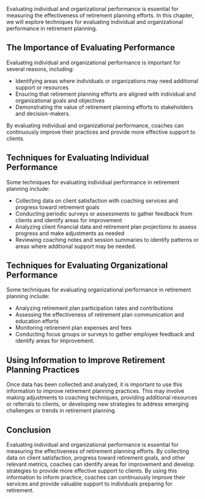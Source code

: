 
Evaluating individual and organizational performance is essential for measuring the effectiveness of retirement planning efforts. In this chapter, we will explore techniques for evaluating individual and organizational performance in retirement planning.

The Importance of Evaluating Performance
----------------------------------------

Evaluating individual and organizational performance is important for several reasons, including:

* Identifying areas where individuals or organizations may need additional support or resources
* Ensuring that retirement planning efforts are aligned with individual and organizational goals and objectives
* Demonstrating the value of retirement planning efforts to stakeholders and decision-makers.

By evaluating individual and organizational performance, coaches can continuously improve their practices and provide more effective support to clients.

Techniques for Evaluating Individual Performance
------------------------------------------------

Some techniques for evaluating individual performance in retirement planning include:

* Collecting data on client satisfaction with coaching services and progress toward retirement goals
* Conducting periodic surveys or assessments to gather feedback from clients and identify areas for improvement
* Analyzing client financial data and retirement plan projections to assess progress and make adjustments as needed
* Reviewing coaching notes and session summaries to identify patterns or areas where additional support may be needed.

Techniques for Evaluating Organizational Performance
----------------------------------------------------

Some techniques for evaluating organizational performance in retirement planning include:

* Analyzing retirement plan participation rates and contributions
* Assessing the effectiveness of retirement plan communication and education efforts
* Monitoring retirement plan expenses and fees
* Conducting focus groups or surveys to gather employee feedback and identify areas for improvement.

Using Information to Improve Retirement Planning Practices
----------------------------------------------------------

Once data has been collected and analyzed, it is important to use this information to improve retirement planning practices. This may involve making adjustments to coaching techniques, providing additional resources or referrals to clients, or developing new strategies to address emerging challenges or trends in retirement planning.

Conclusion
----------

Evaluating individual and organizational performance is essential for measuring the effectiveness of retirement planning efforts. By collecting data on client satisfaction, progress toward retirement goals, and other relevant metrics, coaches can identify areas for improvement and develop strategies to provide more effective support to clients. By using this information to inform practice, coaches can continuously improve their services and provide valuable support to individuals preparing for retirement.
